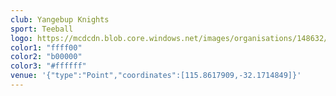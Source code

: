 ```yaml
---
club: Yangebup Knights
sport: Teeball
logo: https://mcdcdn.blob.core.windows.net/images/organisations/148632/logo-yangebup_knights_junior_ball_club_inc07072017044051.jpg
color1: "ffff00"
color2: "b00000"
color3: "#ffffff"
venue: '{"type":"Point","coordinates":[115.8617909,-32.1714849]}'
---
```

